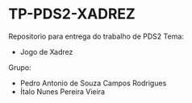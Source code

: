 # TP-PDS2-XADREZ
Repositorio para entrega do trabalho de PDS2
Tema: 
- Jogo de Xadrez

Grupo:
- Pedro Antonio de Souza Campos Rodrigues
- Ítalo Nunes Pereira Vieira
